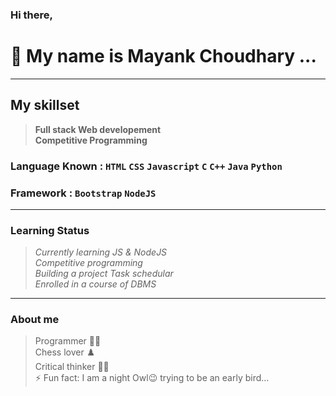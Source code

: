 
<!-- 
- 🔭 I’m currently working on Javascript...
- 🌱 I’m currently learning NodeJS...
<!-- - 👯 I’m looking to collaborate on ... -->
<!-- - 🤔 I’m looking for help with ... -->
<!-- - 💬 Ask me about ... -->
<!-- - 📫 How to reach me: ... -->
<!-- - 😄 Pronouns: ... -->


### Hi there,
# 👋 My name is __Mayank Choudhary__ ...

<hr>

## __My skillset__

> __Full stack Web developement__ <br>
> __Competitive Programming__ <br>


### Language Known : `HTML` `CSS` `Javascript` `C` `C++` `Java` `Python`
### Framework : `Bootstrap` `NodeJS`

<hr>

### __Learning Status__

> _Currently learning JS & NodeJS_ <br>
> _Competitive programming_ <br>
> _Building a project Task schedular_ <br>
> _Enrolled in a course of DBMS_ <br>

<hr>

### __About me__
> Programmer :technologist: <br>
> Chess lover :chess_pawn: <br>
> Critical thinker :ok_man: <br>
> ⚡ Fun fact: I am a night Owl😉 trying to be an early bird... <br>
